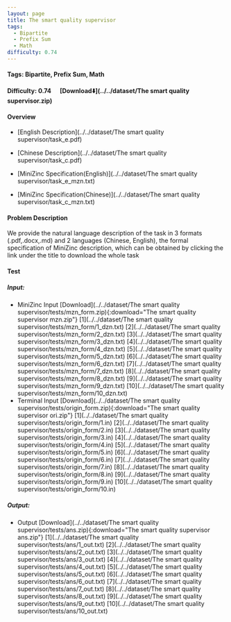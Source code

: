 ```yaml
---
layout: page
title: The smart quality supervisor
tags:
  - Bipartite
  - Prefix Sum
  - Math
difficulty: 0.74
---
```


#### Tags: Bipartite, Prefix Sum, Math
#### Difficulty: 0.74 &nbsp;&nbsp;&nbsp;&nbsp; [Download⬇️](../../dataset/The smart quality supervisor.zip)
#### Overview
- [English Description](../../dataset/The smart quality supervisor/task_e.pdf)
- [Chinese Description](../../dataset/The smart quality supervisor/task_c.pdf)
- [MiniZinc Specification(English)](../../dataset/The smart quality supervisor/task_e_mzn.txt)

- [MiniZinc Specification(Chinese)](../../dataset/The smart quality supervisor/task_c_mzn.txt)

#### Problem Description
We provide the natural language description of the task in 3 formats (.pdf,.docx,.md) and 2 languages (Chinese, English), the formal specification of MiniZinc description, which can be obtained by clicking the link under the title to download the whole task
#### Test
##### Input:
- MiniZinc Input [Download](../../dataset/The smart quality supervisor/tests/mzn_form.zip){:download="The smart quality supervisor mzn.zip"} [1](../../dataset/The smart quality supervisor/tests/mzn_form/1_dzn.txt) [2](../../dataset/The smart quality supervisor/tests/mzn_form/2_dzn.txt) [3](../../dataset/The smart quality supervisor/tests/mzn_form/3_dzn.txt) [4](../../dataset/The smart quality supervisor/tests/mzn_form/4_dzn.txt) [5](../../dataset/The smart quality supervisor/tests/mzn_form/5_dzn.txt) [6](../../dataset/The smart quality supervisor/tests/mzn_form/6_dzn.txt) [7](../../dataset/The smart quality supervisor/tests/mzn_form/7_dzn.txt) [8](../../dataset/The smart quality supervisor/tests/mzn_form/8_dzn.txt) [9](../../dataset/The smart quality supervisor/tests/mzn_form/9_dzn.txt) [10](../../dataset/The smart quality supervisor/tests/mzn_form/10_dzn.txt) 
- Terminal Input [Download](../../dataset/The smart quality supervisor/tests/origin_form.zip){:download="The smart quality supervisor ori.zip"} [1](../../dataset/The smart quality supervisor/tests/origin_form/1.in) [2](../../dataset/The smart quality supervisor/tests/origin_form/2.in) [3](../../dataset/The smart quality supervisor/tests/origin_form/3.in) [4](../../dataset/The smart quality supervisor/tests/origin_form/4.in) [5](../../dataset/The smart quality supervisor/tests/origin_form/5.in) [6](../../dataset/The smart quality supervisor/tests/origin_form/6.in) [7](../../dataset/The smart quality supervisor/tests/origin_form/7.in) [8](../../dataset/The smart quality supervisor/tests/origin_form/8.in) [9](../../dataset/The smart quality supervisor/tests/origin_form/9.in) [10](../../dataset/The smart quality supervisor/tests/origin_form/10.in) 

##### Output:
- Output [Download](../../dataset/The smart quality supervisor/tests/ans.zip){:download="The smart quality supervisor ans.zip"} [1](../../dataset/The smart quality supervisor/tests/ans/1_out.txt) [2](../../dataset/The smart quality supervisor/tests/ans/2_out.txt) [3](../../dataset/The smart quality supervisor/tests/ans/3_out.txt) [4](../../dataset/The smart quality supervisor/tests/ans/4_out.txt) [5](../../dataset/The smart quality supervisor/tests/ans/5_out.txt) [6](../../dataset/The smart quality supervisor/tests/ans/6_out.txt) [7](../../dataset/The smart quality supervisor/tests/ans/7_out.txt) [8](../../dataset/The smart quality supervisor/tests/ans/8_out.txt) [9](../../dataset/The smart quality supervisor/tests/ans/9_out.txt) [10](../../dataset/The smart quality supervisor/tests/ans/10_out.txt) 


